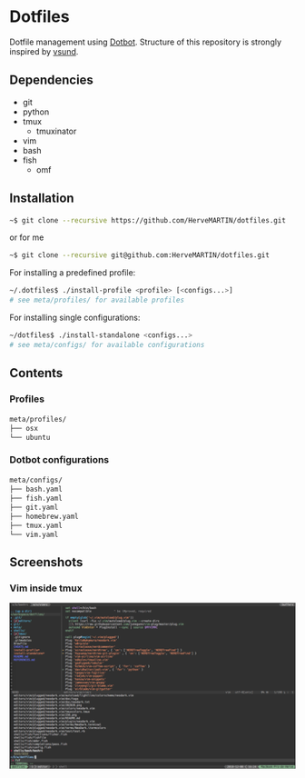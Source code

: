 # Dotfiles

Dotfile management using [Dotbot](https://github.com/anishathalye/dotbot).
Structure of this repository is strongly inspired by [vsund](https://github.com/vsund/dotfiles).

## Dependencies

* git
* python
* tmux
	* tmuxinator
* vim
* bash
* fish
  * omf

## Installation

```bash
~$ git clone --recursive https://github.com/HerveMARTIN/dotfiles.git
```
or for me
```bash
~$ git clone --recursive git@github.com:HerveMARTIN/dotfiles.git
```
For installing a predefined profile:

```bash
~/.dotfiles$ ./install-profile <profile> [<configs...>]
# see meta/profiles/ for available profiles
```

For installing single configurations:

```bash
~/dotfiles$ ./install-standalone <configs...>
# see meta/configs/ for available configurations
```

## Contents

### Profiles

```
meta/profiles/
├── osx
└── ubuntu
```

### Dotbot configurations

```
meta/configs/
├── bash.yaml
├── fish.yaml
├── git.yaml
├── homebrew.yaml
├── tmux.yaml
└── vim.yaml
```

## Screenshots

### Vim inside tmux
![tmux-vim](meta/screenshots/tmux-vim.png)

